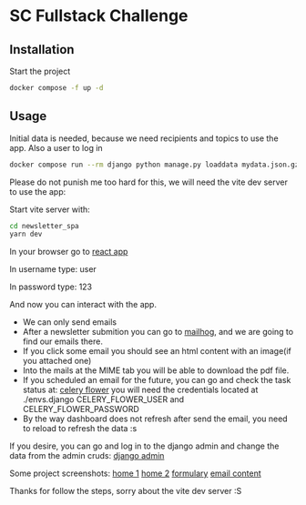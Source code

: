 # SC Fullstack Challenge


## Installation

Start the project

```bash
docker compose -f up -d
```

## Usage

Initial data is needed, because we need recipients and topics to use the app. Also a user to log in
```bash
docker compose run --rm django python manage.py loaddata mydata.json.gz
```

Please do not punish me too hard for this, we will need the vite dev server to use the app:

Start vite server with:
```bash
cd newsletter_spa
yarn dev
```
In your browser go to [react app](http://localhost:5173/)

In username type: user

In password type: 123

And now you can interact with the app.

 * We can only send emails
 * After a newsletter submition you can go to [mailhog](http://127.0.0.1:8025), and we are going to find our emails there.
 * If you click some email you should see an html content with an image(if you attached one)
 * Into the mails at the MIME tab you will be able to download the pdf file.
 * If you scheduled an email for the future, you can go and check the task status at:
   [celery flower](http://127.0.0.1:5555//) you will need the credentials located at ./envs.django CELERY_FLOWER_USER and CELERY_FLOWER_PASSWORD
 * By the way dashboard does not refresh after send the email, you need to reload to refresh the data :s
 
If you desire, you can go and log in to the django admin and change the data from the admin cruds:
[django admin](http://127.0.0.1:8000/admin)

Some project screenshots:
[home 1](https://github.com/juliocefe/sc_fullstack_challenge/blob/main/home1.png?raw=true)
[home 2](https://github.com/juliocefe/sc_fullstack_challenge/blob/main/home2.png?raw=true)
[formulary](https://github.com/juliocefe/sc_fullstack_challenge/blob/main/newsletter-formulary.png?raw=true)
[email content](https://github.com/juliocefe/sc_fullstack_challenge/blob/main/email.png?raw=true)


Thanks for follow the steps, sorry about the vite dev server :S


    
